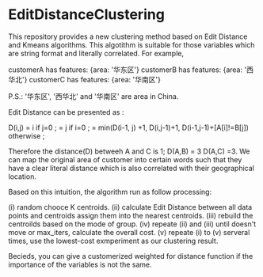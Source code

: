 # EditDistanceClustering

This repository provides a new clustering method based on Edit Distance and Kmeans algorithms. This algotithm is suitable for those variables which are string format and literally correlated. For example, 

customerA has features: {area: '华东区'}
customerB has features: {area: '西华北'}
customerC has features: {area: '华南区'}

P.S.: '华东区', '西华北' and '华南区' are area in China. 

Edit Distance can be presented as :


D(i,j) = i    if j=0 ;
       = j    if i=0 ;
       = min(D(i-1, j) +1, D(i,j-1)+1,  D(i-1,j-1)+[A[i]!=B[j])  otherwise ;
       

Therefore the distance(D) betweeh A and C is 1; D(A,B) = 3 D(A,C) =3. We can map the original area of customer into certain words such that they have a clear literal distance which is also correlated with their geographical location.

Based on this intuition, the algorithm run as follow processing:

(i)   random chooce K centroids.
(ii)  calculate Edit Distance between all data points and centroids assign them into the nearest centroids.
(iii) rebuild the centroilds based on the mode of group.
(iv)  repeate (ii) and (iii) until doesn't move or max_iters, calculate the overall cost.
(v)   repeate (i) to (v) serveral times, use the lowest-cost exmperiment as our clustering result.

Becieds, you can give a customerized weighted for distance function if the importance of the variables is not the same.

